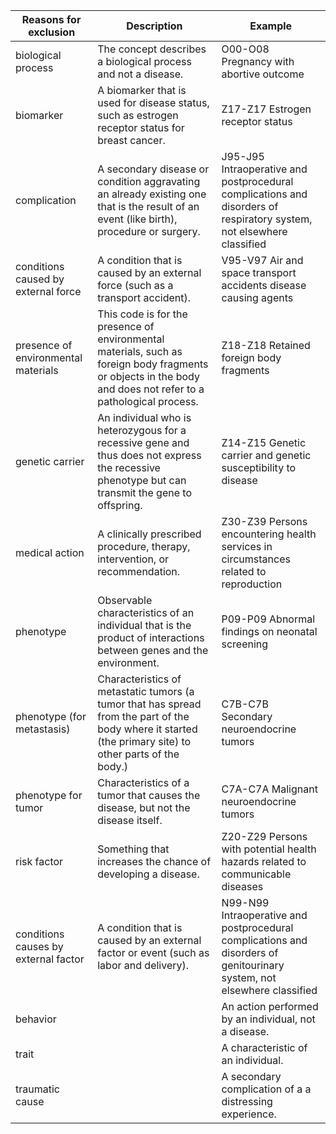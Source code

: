 Reasons for exclusion | Description | Example
---| ---| --- 
biological process | The concept describes a biological process and not a disease.| O00-O08 Pregnancy with abortive outcome                                                                      
biomarker | A biomarker that is used for disease status, such as estrogen receptor status for breast cancer. | Z17-Z17 Estrogen receptor status
complication | A secondary disease or condition aggravating an already existing one that is the result of an event (like birth), procedure or surgery. | J95-J95 Intraoperative and postprocedural complications and disorders of respiratory system, not elsewhere classified 
conditions caused by external force | A condition that is caused by an external force (such as a transport accident). | V95-V97 Air and space transport accidents                                                                         disease causing agents | Agents, such as bacteria or other pathogens, that cause disease, but the code(s) do not refer to diseases themselves. | B95-B97 Bacterial and viral infectious agents                                                                           |
presence of environmental materials | This code is for the presence of environmental materials, such as foreign body fragments or objects in the body and does not refer to a pathological process. | Z18-Z18 Retained foreign body fragments                                                                         
genetic carrier | An individual who is heterozygous for a recessive gene and thus does not express the recessive phenotype but can transmit the gene to offspring. | Z14-Z15 Genetic carrier and genetic susceptibility to disease
medical action | A clinically prescribed procedure, therapy, intervention, or recommendation. | Z30-Z39 Persons encountering health services in circumstances related to reproduction
phenotype | Observable characteristics of an individual that is the product of interactions between genes and the environment. | P09-P09 Abnormal findings on neonatal screening 
phenotype (for metastasis) | Characteristics of metastatic tumors (a tumor that has spread from the part of the body where it started (the primary site) to other parts of the body.) | C7B-C7B Secondary neuroendocrine tumors                                                                            
phenotype for tumor | Characteristics of a tumor that causes the disease, but not the disease itself. | C7A-C7A Malignant neuroendocrine tumors 
risk factor | Something that increases the chance of developing a disease. | Z20-Z29 Persons with potential health hazards related to communicable diseases 
conditions causes by external factor | A condition that is caused by an external factor or event (such as labor and delivery). | N99-N99 Intraoperative and postprocedural complications and disorders of genitourinary system, not elsewhere classified
| behavior                             |                                                                               | An action performed by an individual, not a disease.                                                                                                           | O30-O48 Maternal care related to the fetus and amniotic cavity and possible delivery problems                           |
| trait                                |                                                                               | A characteristic of an individual.                                                                                                                             | Z67-Z67 Blood type                                                                                                      |
| traumatic cause                      |                                                                               | A secondary complication of a a distressing experience.                                                                                                        | T79-T79 Certain early complications of trauma                                                                           |